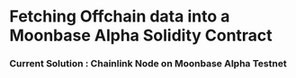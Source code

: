 # Fetching Offchain data into a Moonbase Alpha Solidity Contract

### Current Solution : Chainlink Node on Moonbase Alpha Testnet


